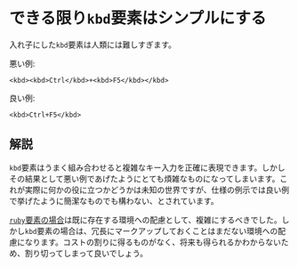 # できる限り`kbd`要素はシンプルにする

入れ子にした`kbd`要素は人類には難しすぎます。

悪い例:

    <kbd><kbd>Ctrl</kbd>+<kbd>F5</kbd></kbd>

良い例:

    <kbd>Ctrl+F5</kbd>


## 解説

`kbd`要素はうまく組み合わせると複雑なキー入力を正確に表現できます。しかしその結果として悪い例であげたようにとても煩雑なものになってしまいます。これが実際に何かの役に立つかどうかは未知の世界ですが、仕様の例示では良い例で挙げたように簡潔なものでも構わない、とされています。

[`ruby`要素の場合][1]は既に存在する環境への配慮として、複雑にするべきでした。しかし`kbd`要素の場合は、冗長にマークアップしておくことはまだない環境への配慮になります。コストの割りに得るものがなく、将来も得られるかわからないため、割り切ってしまって良いでしょう。


[1]: markup-ruby-element-verbosely.ja.md
